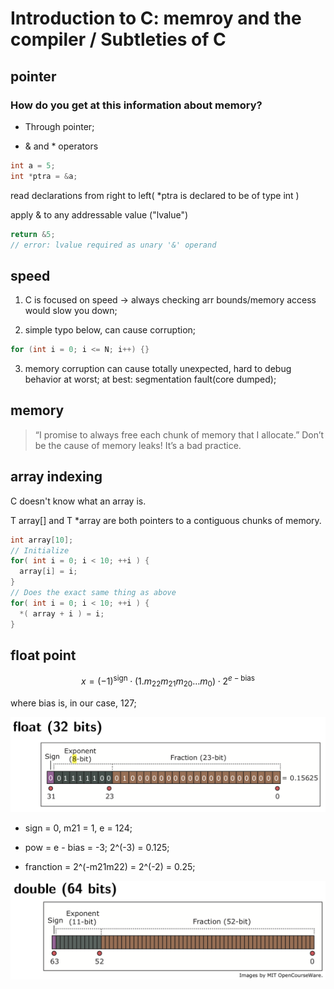 # Introduction to C: memroy and the compiler / Subtleties of C

## **pointer**

### How do you get at this information about memory?

- Through pointer;

- & and * operators

```cpp
int a = 5;
int *ptra = &a;
```

read declarations from right to left( *ptra is declared to be of type int )

apply & to any addressable value ("lvalue")

```cpp
return &5;
// error: lvalue required as unary '&' operand
```

## **speed**

1. C is focused on speed -> always checking arr bounds/memory access would slow you down;

2. simple typo below, can cause corruption;

```cpp
for (int i = 0; i <= N; i++) {}
```

3. memory corruption can cause totally unexpected, hard to debug behavior at worst; at best: segmentation fault(core dumped);

## **memory**

> “I promise to always free each chunk of memory that I allocate.” Don’t be the cause of memory leaks! It’s a bad practice.

## **array indexing**

C doesn't know what an array is.

T array[] and T *array are both pointers to a contiguous chunks of memory.

```cpp
int array[10];
// Initialize
for( int i = 0; i < 10; ++i ) {
  array[i] = i;
}
// Does the exact same thing as above
for( int i = 0; i < 10; ++i ) {
  *( array + i ) = i;
}
```

## **float point**

$$
x = (-1)^\text{sign} \cdot (1 . m_{22} m_{21} m_{20} \ldots m_0) \cdot 2^{e - \text{bias}}
$$

where bias is, in our case, 127;

![32bit fl](../../src/Screen%20Shot%202020-05-02%20at%2011.35.41%20am.png)

- sign = 0, m21 = 1, e = 124;

- pow = e - bias = -3; 2^(-3) = 0.125;

- franction = 2^(-m21m22) = 2^(-2) = 0.25;

![64bit double](../../src/Screen%20Shot%202020-05-02%20at%2011.35.48%20am.png)